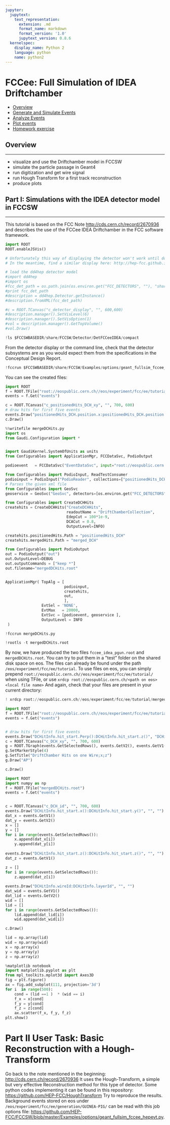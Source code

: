 ```yaml
---
jupyter:
  jupytext:
    text_representation:
      extension: .md
      format_name: markdown
      format_version: '1.0'
      jupytext_version: 0.8.6
  kernelspec:
    display_name: Python 2
    language: python
    name: python2
---
```


# FCCee: Full Simulation of IDEA Driftchamber


-   [Overview](#overview)
-   [Generate and Simulate Events](#generate-events)
-   [Analyze Events](#analyze-events)
-   [Plot events](#plot-events)
-   [Homework exercise](#homework-exercise)


## Overview
---------------------

-   visualize and use the Driftchamber model in FCCSW
-   simulate the particle passage in Geant4
-   run digitization and get wire signal
-   run Hough Transform for a first track reconstruction
-   produce plots

## Part I: Simulations with the IDEA detector model in  FCCSW
----------------------------------------------------

This tutorial is based on the FCC Note http://cds.cern.ch/record/2670936 and describes the use of the FCCee IDEA Driftchamber in the FCC software framework.

```python
import ROOT
ROOT.enableJSVis()
```

```python
# Unfortunately this way of displaying the detector won't work until dd4hep v1-11 is installed in LCG releases
# In the meantime, find a similar display here: http://hep-fcc.github.io/FCCSW/geo/geo-ee.html 

# load the dd4hep detector model
#import dd4hep
#import os
#fcc_det_path = os.path.join(os.environ.get("FCC_DETECTORS", ""), "share/FCCSW/Detector/DetFCCeeIDEA/compact/FCCee_DectMaster.xml")
#print fcc_det_path
#description = dd4hep.Detector.getInstance()
#description.fromXML(fcc_det_path)
```

```python
#c = ROOT.TCanvas("c_detector_display", "", 600,600)
#description.manager().SetVisLevel(6)
#description.manager().SetVisOption(1)
#vol = description.manager().GetTopVolume()
#vol.Draw()

```

```python
!ls $FCCSWBASEDIR/share/FCCSW/Detector/DetFCCeeIDEA/compact
```

From the detector display or the command line, check that the detector subsystems are as you would expect them  from the specifications in the Conceptual Design Report.



```python
!fccrun $FCCSWBASEDIR/share/FCCSW/Examples/options/geant_fullsim_fccee_pgun.py --detectors $FCCSWBASEDIR/share/FCCSW/Detector/DetFCCeeIDEA/compact/FCCee_DectMaster.xml --etaMin -3.5 --etaMax 3.5 -n 20000
```

You can see the created files:

```python
import ROOT
f = ROOT.TFile("root://eospublic.cern.ch//eos/experiment/fcc/ee/tutorial/fccee_idea_pgun.root")
events = f.Get("events")

c = ROOT.TCanvas("c_positionedHits_DCH_xy", "", 700, 600)
# draw hits for first five events
events.Draw("positionedHits_DCH.position.x:positionedHits_DCH.position.y", "", "", 10, 0)
c.Draw()
```

```python
%%writefile mergeDCHits.py
import os
from Gaudi.Configuration import *


import GaudiKernel.SystemOfUnits as units
from Configurables import ApplicationMgr, FCCDataSvc, PodioOutput

podioevent   = FCCDataSvc("EventDataSvc", input="root://eospublic.cern.ch//eos/experiment/fcc/ee/tutorial/fccee_idea_pgun.root")

from Configurables import PodioInput, ReadTestConsumer
podioinput = PodioInput("PodioReader", collections=["positionedHits_DCH"], OutputLevel=DEBUG)
# Parses the given xml file
from Configurables import GeoSvc
geoservice = GeoSvc("GeoSvc", detectors=[os.environ.get("FCC_DETECTORS", "") + '/share/FCCSW/Detector/DetFCCeeIDEA/compact/FCCee_DectMaster.xml',])

from Configurables import CreateDCHHits
createhits = CreateDCHHits("CreateDCHHits",
                           readoutName = "DriftChamberCollection",
                           EdepCut = 100*1e-9,
                           DCACut = 0.8,
                           OutputLevel=INFO)

createhits.positionedHits.Path = "positionedHits_DCH"
createhits.mergedHits.Path = "merged_DCH"

from Configurables import PodioOutput
out = PodioOutput("out")
out.OutputLevel=DEBUG
out.outputCommands = ["keep *"]
out.filename="mergedDCHits.root"


ApplicationMgr( TopAlg = [
                          podioinput, 
                          createhits, 
                          out, 
                          ],
                EvtSel = 'NONE',
                EvtMax   = 20000,
                ExtSvc = [podioevent, geoservice ],
                OutputLevel = INFO
 )


```

```python
!fccrun mergeDCHits.py
```

```python
!rootls -t mergedDCHits.root
```

By now, we have produced the two files `fccee_idea_pgun.root` and `mergedDCHits.root`.
You can try to put them in a "test" folder on the shared disk space on eos.
The files can already be found under the path `/eos/experiment/fcc/ee/tutorial`.
To use files on eos, you can simply prepend `root://eospublic.cern.ch//eos/experiment/fcc/ee/tutorial/`  when using TFile, or use `xrdcp root://eospublic.cern.ch/<path on eos> <local file name>`
And again, check that your files are present in your current directory:

```python
! xrdcp root://eospublic.cern.ch//eos/experiment/fcc/ee/tutorial/mergedDCHits.root mergedDCHits3.root
```

```python
import ROOT
f = ROOT.TFile("root://eospublic.cern.ch//eos/experiment/fcc/ee/tutorial/mergedDCHits.root")
events = f.Get("events")


# draw hits for first five events
events.Draw("DCHitInfo.hit_start.Perp():DCHitInfo.hit_start.z()", "DCHitInfo.layerId==5&&DCHitInfo.wireId==7", "")
c = ROOT.TCanvas("c_DCH_xy", "", 700, 600)
g = ROOT.TGraph(events.GetSelectedRows(), events.GetV2(), events.GetV1())
g.SetMarkerStyle(4)
g.SetTitle("DriftChamber Hits on one Wire;x;z")
g.Draw("AP")

c.Draw()
```

```python
import ROOT
import numpy as np
f = ROOT.TFile("mergedDCHits.root")
events = f.Get("events")


c = ROOT.TCanvas("c_DCH_id", "", 700, 600)
events.Draw("DCHitInfo.hit_start.x():DCHitInfo.hit_start.y()", "", "")
dat_x = events.GetV1()
dat_y = events.GetV2()
x = []
y = []
for i in range(events.GetSelectedRows()):
    x.append(dat_x[i])
    y.append(dat_y[i])
    
events.Draw("DCHitInfo.hit_start.z():DCHitInfo.hit_start.z()", "", "")
dat_z = events.GetV1()

z = []
for i in range(events.GetSelectedRows()):
    z.append(dat_z[i])
    
events.Draw("DCHitInfo.wireId:DCHitInfo.layerId", "", "")
dat_wid = events.GetV1()
dat_lid = events.GetV2()
wid = []
lid = []
for i in range(events.GetSelectedRows()):
    lid.append(dat_lid[i])
    wid.append(dat_wid[i])

c.Draw()

lid = np.array(lid)
wid = np.array(wid)
x = np.array(x)
y = np.array(y)
z = np.array(z)
```

```python
%matplotlib notebook
import matplotlib.pyplot as plt
from mpl_toolkits.mplot3d import Axes3D
fig = plt.figure()
ax = fig.add_subplot(111, projection='3d')
for i  in range(500):
    cond = (lid ==1 )  * (wid == i)
    f_x = x[cond]
    f_y = y[cond]
    f_z = z[cond]
    ax.scatter(f_x, f_y, f_z)
plt.show()
```

# Part II User Task: Basic Reconstruction with a Hough-Transform

Go back to the note mentioned in the beginning: http://cds.cern.ch/record/2670936 It uses the Hough-Transform, a simple but very effective Reconstruction method for this type of detector. Some python codes implementing it can be found in this repository: https://github.com/HEP-FCC/HoughTransform
Try to reproduce the results. Background events stored on eos under `/eos/experiment/fcc/ee/generation/GUINEA-PIG/` can be read with this job options file: https://github.com/HEP-FCC/FCCSW/blob/master/Examples/options/geant_fullsim_fccee_hepevt.py.

```python

```
